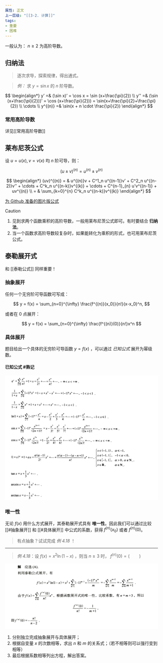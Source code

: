 ```yaml
---
属性: 正文
上一层级: "[[3-2. 计算]]"
tags:
- 重要
- 困难
---
```


一般认为： $n \ge 2$ 为高阶导数。

## 归纳法

> 逐次求导，探索规律，得出通式。

> *例：* 求 $y=\sin x$ 的 $n$ 阶导数。

$$
\begin{align*}
 y’ =& (\sin x)’ = \cos x = \sin (x+\frac{\pi}{2}) \\
 y'' =& (\sin (x+\frac{\pi}{2}))’ = \cos (x+\frac{\pi}{2})) = \sin(x+\frac{\pi}{2}+\frac{\pi}{2}) \\
 \cdots \\
 y^{(n)} =& \sin(x + n \cdot \frac{\pi}{2})
\end{align*}
$$

### 常用高阶导数

详见[[常用高阶导数]]

## 莱布尼茨公式

设 $u = u(x), v = v(x)$ 均 $n$ 阶可导，则：

$$
(u \pm v)^{(n)} = u^{(n)} \pm v^{(n)}
$$

$$
\begin{align*}
  (uv)^{(n)} = & u^{(n)}v + C^1_n u^{(n-1)}v’ + C^2_n u^{(n-2)}v’’ + \cdots + C^k_n u^{(n-k)}v^{(k)} + \cdots + C^{n-1}_{n} u’v^{(n-1)} + uv^{(n)} \\
  = & \sum_{k=0}^{n} C^k_n u^{(n-k)}v^{(k)}
\end{align*}
$$

[为 Github 准备的图片版公式](/assets/formulas/Leibniz_formula.jpg)


> [!caution]
> 1. 见到求两个函数乘积的高阶导数，一般用莱布尼茨公式即可。有时要结合 **归纳法**。
> 2. 当一个函数求高阶导数较复杂时，如果能转化为乘积的形式，也可用莱布尼茨公式。


## 泰勒展开式

和 [[泰勒公式]] 同样重要！

### 抽象展开

任何一个无穷阶可导函数可写成：

$$
y = f(x) = \sum_{n=0}^{\infty} \frac{f^{(n)}(x_0)}{n!}(x-x_0)^n,
$$

或者在 $0$ 点展开：

$$
y = f(x) = \sum_{n=0}^{\infty} \frac{f^{(n)}(0)}{n!}x^n
$$

### 具体展开

题目给出一个具体的无穷阶可导函数 $y=f(x)$ ，可以通过 *已知公式* 展开为幂级数。

#### 已知公式 #熟记 


![known formula](/assets/Taylor_known_formula.jpg)

### 唯一性

无论 $f(x)$ 用什么方式展开，其泰勒展开式具有 **唯一性**。因此我们可以通过比较 [[#抽象展开]] 和 [[#具体展开]] 中公式的系数，获得 $f^{(n)}(x_0)$ 或者 $f^{(n)}(0)$。

> 有点抽象？试试完成 *例 4.18* ！

***

> *例 4.18*：设 $f(x) = x^2 \ln (1-x)$ ，则当 $n \ge 3$ 时， $f^{(n)}(0) = (\qquad)$

![solution](/assets/eg_4.18_sol.jpg)

1. 分别独立完成抽象展开与具体展开；
2. 根据自变量 $x$ 的次数相等，求出 $n$ 和 $m$ 的关系式；（若不相等则可以强行变到相等）
3. 最后根据系数相等列出方程，解出答案。